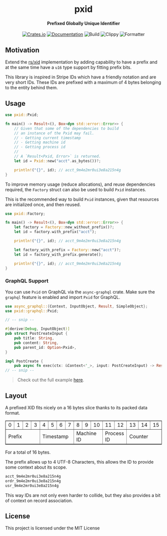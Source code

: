 <div>
  <h1 align="center">pxid</h1>
  <h4 align="center">
   Prefixed Globally Unique Identifier
  </h4>
</div>

<div align="center">

  [![Crates.io](https://img.shields.io/crates/v/pxid.svg)](https://crates.io/crates/pxid)
  [![Documentation](https://docs.rs/pxid/badge.svg)](https://docs.rs/pxid)
  ![Build](https://github.com/EstebanBorai/pxid/workflows/build/badge.svg)
  ![Clippy](https://github.com/EstebanBorai/pxid/workflows/clippy/badge.svg)
  ![Formatter](https://github.com/EstebanBorai/pxid/workflows/fmt/badge.svg)

</div>

## Motivation

Extend the [rs/xid][1] implementation by adding capability to have
a prefix and at the same time have a `u16` type support by fitting prefix bits.

This library is inspired in Stripe IDs which have a friendly notation and are
very short IDs. These IDs are prefixed with a maximum of 4 bytes belonging to
the entity behind them.

## Usage

```rust
use pxid::Pxid;

fn main() -> Result<(), Box<dyn std::error::Error>> {
    // Given that some of the dependencies to build
    // an instance of the Pxid may fail.
    // - Getting current timestamp
    // - Getting machine id
    // - Getting process id
    //
    // A `Result<Pxid, Error>` is returned.
    let id = Pxid::new("acct".as_bytes())?;

    println!("{}", id); // acct_9m4e2mr0ui3e8a215n4g
}
```

To improve memory usage (reduce allocations), and reuse dependencies required,
the `Factory` struct can also be used to build `Pxid` instances.

This is the recommended way to build `Pxid` instances, given that resources are
initialized once, and then reused.

```rust
use pxid::Factory;

fn main() -> Result<(), Box<dyn std::error::Error>> {
    let factory = Factory::new_without_prefix()?;
    let id = factory.with_prefix("acct");

    println!("{}", id); // acct_9m4e2mr0ui3e8a215n4g

    let factory_with_prefix = Factory::new("acct")?;
    let id = factory_with_prefix.generate();

    println!("{}", id); // acct_9m4e2mr0ui3e8a215n4g
}
```

### GraphQL Support

You can use `Pxid` on GraphQL via the `async-graphql` crate.
Make sure the `graphql` feature is enabled and import `Pxid` for GraphQL.

```rust
use async_graphql::{Context, InputObject, Result, SimpleObject};
use pxid::graphql::Pxid;

// -- snip --

#[derive(Debug, InputObject)]
pub struct PostCreateInput {
    pub title: String,
    pub content: String,
    pub parent_id: Option<Pxid>,
}

impl PostCreate {
    pub async fn exec(ctx: &Context<'_>, input: PostCreateInput) -> Result<Self> {
// -- snip --
```

> Check out the full example [here][2].

## Layout
A prefixed XID fits nicely on a 16 bytes slice thanks to its packed data format.

<div align="center">
  <table border="1">
    <tr>
      <td>0</td>
      <td>1</td>
      <td>2</td>
      <td>3</td>
      <td>4</td>
      <td>5</td>
      <td>6</td>
      <td>7</td>
      <td>8</td>
      <td>9</td>
      <td>10</td>
      <td>11</td>
      <td>12</td>
      <td>13</td>
      <td>14</td>
      <td>15</td>
    </tr>
    <tr>
      <td colspan="4">Prefix</td>
      <td colspan="4">Timestamp</td>
      <td colspan="3">Machine ID</td>
      <td colspan="2">Process ID</td>
      <td colspan="3">Counter</td>
    </tr>
  </table>
</div>

For a total of 16 bytes.

The prefix allows up to 4 UTF-8 Characters, this allows the ID to provide some
context about its scope.

```txt
acct_9m4e2mr0ui3e8a215n4g
ordr_9m4e2mr0ui3e8a215n4g
usr_9m4e2mr0ui3e8a215n4g
```

This way IDs are not only even harder to collide, but they also provides a bit
of context on record association.

## License

This project is licensed under the MIT License

[1]: https://github.com/rs/xid
[2]: https://github.com/whizzes/gabble/blob/ca10e295ce1386dd15a8f91f968e7aa8085287c4/crates/server/src/graphql/modules/post/mutation/post_create.rs
